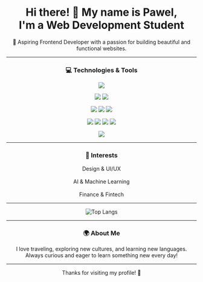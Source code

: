 <h1 align="center">Hi there! 👋 My name is Pawel,<br> I'm a Web Development Student</h1>

<p align="center">🚀 Aspiring Frontend Developer with a passion for building beautiful and functional websites.</p>

---

  <h3 align="center">💻 Technologies & Tools</h3>

<!-- 1 kafelek -->
<p align="center">
  <img src="https://img.shields.io/badge/HTML5-E34F26?style=for-the-badge&logo=html5&logoColor=white" />
</p>

<!-- 2 kafelki -->
<p align="center">
  <img src="https://img.shields.io/badge/JavaScript-F7DF1E?style=for-the-badge&logo=javascript&logoColor=black" />
  <img src="https://img.shields.io/badge/TypeScript-007ACC?style=for-the-badge&logo=typescript&logoColor=white" />
</p>

<!-- 3 kafelki -->
<p align="center">
  <img src="https://img.shields.io/badge/React-61DAFB?style=for-the-badge&logo=react&logoColor=black" />
  <img src="https://img.shields.io/badge/Node.js-339933?style=for-the-badge&logo=node.js&logoColor=white" />
  <img src="https://img.shields.io/badge/Tailwind_CSS-38B2AC?style=for-the-badge&logo=tailwind-css&logoColor=white" />
</p>

<!-- 4 kafelki -->
<p align="center">
  <img src="https://img.shields.io/badge/Sass-CC6699?style=for-the-badge&logo=sass&logoColor=white" />
  <img src="https://img.shields.io/badge/CSS3-1572B6?style=for-the-badge&logo=css3&logoColor=white" />
  <img src="https://img.shields.io/badge/Git-F05032?style=for-the-badge&logo=git&logoColor=white" />
  <img src="https://img.shields.io/badge/MongoDB-47A248?style=for-the-badge&logo=mongodb&logoColor=white" />
</p>

<!-- ostatni kafelek -->
<p align="center">
  <img src="https://img.shields.io/badge/WordPress-21759B?style=for-the-badge&logo=wordpress&logoColor=white" />
</p>


---

<h3 align="center">🎯 Interests</h3>
<p align="center">
  Design & UI/UX <br> <br>
  AI & Machine Learning <br> <br>
  Finance & Fintech
</p>


  
---





<p align="center">
  <img src="https://github-readme-stats.vercel.app/api/top-langs/?username=PawelSzoltysek93&layout=compact&theme=gotham" alt="Top Langs" />
</p>

---

<h3 align="center">🌍 About Me</h3>
<p align="center">I love traveling, exploring new cultures, and learning new languages.<br> Always curious and eager to learn something new every day!</p>

---

<!--
### 📫 How to reach me

Feel free to connect with me on:

- [LinkedIn](https://www.linkedin.com/in/your-linkedin/)  
- [Twitter](https://twitter.com/your-twitter)  
- Or send me an email: your.email@example.com

---
-->
<p align="center">Thanks for visiting my profile! 🙌</p>
